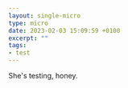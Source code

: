 ```yaml
---
layout: single-micro
type: micro
date: 2023-02-03 15:09:59 +0100
excerpt: ""
tags:
- test
---
```

She's testing, honey.